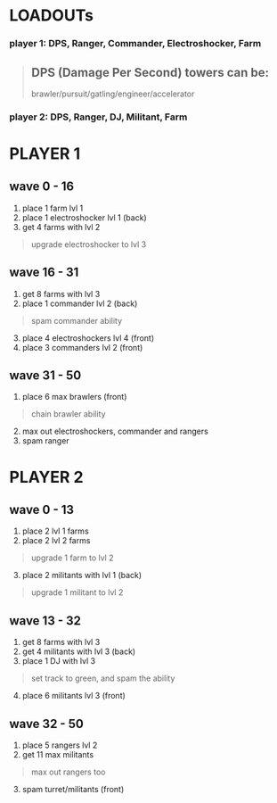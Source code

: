 # LOADOUTs
### player 1: DPS, Ranger, Commander, Electroshocker, Farm
> ## DPS (Damage Per Second) towers can be:
> brawler/pursuit/gatling/engineer/accelerator
### player 2: DPS, Ranger, DJ, Militant, Farm

# PLAYER 1
## wave 0 - 16
1. place 1 farm lvl 1
2. place 1 electroshocker lvl 1 (back)
3. get 4 farms with lvl 2
> upgrade electroshocker to lvl 3
## wave 16 - 31
1. get 8 farms with lvl 3
2. place 1 commander lvl 2 (back)
> spam commander ability
3. place 4 electroshockers lvl 4 (front)
4. place 3 commanders lvl 2 (front)
## wave 31 - 50
1. place 6 max brawlers (front)
> chain brawler ability
2. max out electroshockers, commander and rangers
3. spam ranger

# PLAYER 2
## wave 0 - 13
1. place 2 lvl 1 farms
2. place 2 lvl 2 farms
> upgrade 1 farm to lvl 2
3. place 2 militants with lvl 1 (back)
> upgrade 1 militant to lvl 2
## wave 13 - 32
1. get 8 farms with lvl 3
2. get 4 militants with lvl 3 (back)
3. place 1 DJ with lvl 3
> set track to green, and spam the ability
4. place 6 militants lvl 3 (front)
## wave 32 - 50
1. place 5 rangers lvl 2
2. get 11 max militants
> max out rangers too
3. spam turret/militants (front)
